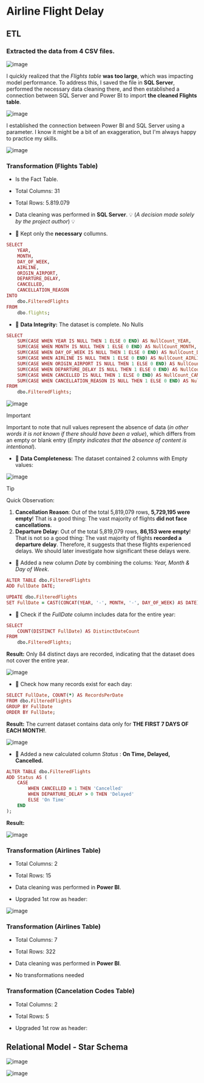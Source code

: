 # Airline Flight Delay

## ETL

###  Extracted the data from 4 CSV files.

![image](https://github.com/user-attachments/assets/16aa4a6e-4f78-4307-9a86-a27cb5be7b37)

I quickly realized that the *Flights table* **was too large**, which was impacting model performance. To address this, I saved the file in **SQL Server**, performed the necessary data cleaning there, and then established a connection between SQL Server and Power BI to import **the cleaned Flights table**.

![image](https://github.com/user-attachments/assets/dd97f4b3-aaac-48b4-8428-758d3ae37924)

I established the connection between Power BI and SQL Server using a parameter. I know it might be a bit of an exaggeration, but I'm always happy to practice my skills.

![image](https://github.com/user-attachments/assets/ff657b7d-b7e7-4961-9760-fa787563ae6a)



### Transformation (Flights Table)

- Is the Fact Table.
- Total Columns: 31
- Total Rows: 5.819.079
- Data cleaning was performed in **SQL Server**. 💡 (*A decision made solely by the project author*) 💡

- 📝 Kept only the **necessary** collumns.

```ruby
SELECT 
    YEAR,
    MONTH,
    DAY_OF_WEEK,
    AIRLINE,
    ORIGIN_AIRPORT,
    DEPARTURE_DELAY,
    CANCELLED,
    CANCELLATION_REASON
INTO 
    dbo.FilteredFlights
FROM 
    dbo.flights;
```

- 📝 **Data Integrity:** The dataset is complete. No Nulls

```ruby
SELECT 
    SUM(CASE WHEN YEAR IS NULL THEN 1 ELSE 0 END) AS NullCount_YEAR,
    SUM(CASE WHEN MONTH IS NULL THEN 1 ELSE 0 END) AS NullCount_MONTH,
    SUM(CASE WHEN DAY_OF_WEEK IS NULL THEN 1 ELSE 0 END) AS NullCount_DAY_OF_WEEK,
    SUM(CASE WHEN AIRLINE IS NULL THEN 1 ELSE 0 END) AS NullCount_AIRLINE,
    SUM(CASE WHEN ORIGIN_AIRPORT IS NULL THEN 1 ELSE 0 END) AS NullCount_ORIGIN_AIRPORT,
    SUM(CASE WHEN DEPARTURE_DELAY IS NULL THEN 1 ELSE 0 END) AS NullCount_DEPARTURE_DELAY,
    SUM(CASE WHEN CANCELLED IS NULL THEN 1 ELSE 0 END) AS NullCount_CANCELLED,
    SUM(CASE WHEN CANCELLATION_REASON IS NULL THEN 1 ELSE 0 END) AS NullCount_CANCELLATION_REASON
FROM 
    dbo.FilteredFlights;
```

![image](https://github.com/user-attachments/assets/822769bc-4e8f-45dd-bf71-0ec72340c55f)

 > [!IMPORTANT]
 > Important to note that null values represent the absence of data (*in other words it is not known if there should have been a value*), which differs from an empty or blank entry (*Empty indicates that the absence of content is intentional*).

- 📝 **Data Completeness:** The dataset contained 2 columns with Empty values: 

![image](https://github.com/user-attachments/assets/4df0cbce-96b9-4b21-84f1-8c6080d7af1a)

> [!TIP]
> Quick Observation:

1. **Cancellation Reason**: Out of the total 5,819,079 rows, **5,729,195 were empty**! That is a good thing: The vast majority of flights **did not face cancellations**. 
2. **Departure Delay**: Out of the total 5,819,079 rows, **86,153 were empty**! That is not so a good thing: The vast majority of flights **recorded a departure delay**. Therefore, it suggests that these flights experienced delays. We should later investigate how significant these delays were.


- 📝 Added a new column *Date* by combining the colums: *Year, Month & Day of Week*.
  
```ruby
ALTER TABLE dbo.FilteredFlights
ADD FullDate DATE;

UPDATE dbo.FilteredFlights
SET FullDate = CAST(CONCAT(YEAR, '-', MONTH, '-', DAY_OF_WEEK) AS DATE);

```
- 📝 Check if the *FullDate* column includes data for the entire year: 

```ruby
SELECT 
    COUNT(DISTINCT FullDate) AS DistinctDateCount
FROM 
    dbo.FilteredFlights;
```
**Result:** Only 84 distinct days are recorded, indicating that the dataset does not cover the entire year.

![image](https://github.com/user-attachments/assets/12018294-ff20-42c3-8465-b5341832c1f3)


- 📝 Check how many records exist for each day:

```ruby
SELECT FullDate, COUNT(*) AS RecordsPerDate
FROM dbo.FilteredFlights
GROUP BY FullDate
ORDER BY FullDate;
```

**Result:** The current dataset contains data only for **THE FIRST 7 DAYS OF EACH MONTH!**.

![image](https://github.com/user-attachments/assets/1337b0b4-3444-40b9-b54e-a1ed08c9135a)



- 📝 Added a new calculated column *Status* : **On Time, Delayed, Cancelled.**

```ruby
ALTER TABLE dbo.FilteredFlights
ADD Status AS (
    CASE 
        WHEN CANCELLED = 1 THEN 'Cancelled' 
        WHEN DEPARTURE_DELAY > 0 THEN 'Delayed' 
        ELSE 'On Time' 
    END
);
```

**Result:**

![image](https://github.com/user-attachments/assets/a86cb9d5-6a9e-4d52-b263-0bf5b9404b6e)



### Transformation (Airlines Table)

 - Total Columns: 2
 - Total Rows: 15
 - Data cleaning was performed in **Power BI**.

 - Upgraded 1st row as header:

  ![image](https://github.com/user-attachments/assets/f2b35cb9-f324-42d7-8a5f-3909f116e430)


### Transformation (Airlines Table)

 - Total Columns: 7
 - Total Rows: 322
 - Data cleaning was performed in **Power BI**.

 - No transformations needed

### Transformation (Cancelation Codes Table)

 - Total Columns: 2
 - Total Rows: 5

 - Upgraded 1st row as header:



## Relational Model - Star Schema 

![image](https://github.com/user-attachments/assets/09504491-d8a0-4410-a493-d9f29dbffef7)

![image](https://github.com/user-attachments/assets/a7c1e0a1-886e-44be-8015-5ed896053724)




